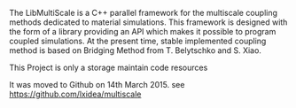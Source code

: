 The LibMultiScale is a C++ parallel framework for the multiscale coupling methods dedicated to material simulations. This framework is designed with the form of a library providing an API which makes it possible to program coupled simulations. At the present time, stable implemented coupling method is based on Bridging Method from T. Belytschko and S. Xiao.

This Project is only a storage maintain code resources

It was moved to Github on 14th March 2015.
see https://github.com/lxidea/multiscale